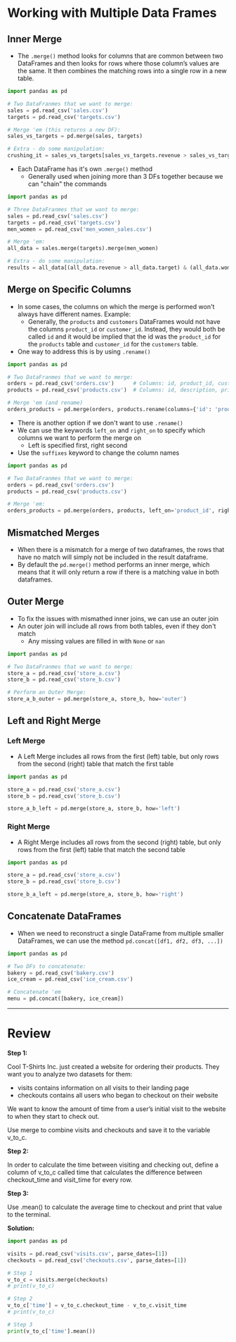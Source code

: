 # Working with Multiple Data Frames

## Inner Merge

- The `.merge()` method looks for columns that are common between two DataFrames and then looks for rows where those column’s values are the same. It then combines the matching rows into a single row in a new table.

```python
import pandas as pd

# Two DataFranmes that we want to merge:
sales = pd.read_csv('sales.csv')
targets = pd.read_csv('targets.csv')

# Merge 'em (this returns a new DF):
sales_vs_targets = pd.merge(sales, targets)

# Extra - do some manipulation:
crushing_it = sales_vs_targets[sales_vs_targets.revenue > sales_vs_targets.target]
```

- Each DataFrame has it's own `.merge()` method
    - Generally used when joining more than 3 DFs together because we can "chain" the commands

```python
import pandas as pd

# Three DataFranmes that we want to merge:
sales = pd.read_csv('sales.csv')
targets = pd.read_csv('targets.csv')
men_women = pd.read_csv('men_women_sales.csv') 

# Merge 'em:
all_data = sales.merge(targets).merge(men_women)

# Extra - do some manipulation:
results = all_data[(all_data.revenue > all_data.target) & (all_data.women > all_data.men)]
```

## Merge on Specific Columns

- In some cases, the columns on which the merge is performed won't always have different names. Example:
    - Generally, the `products` and `customers` DataFrames would not have the columns `product_id` or `customer_id`. Instead, they would both be called `id` and it would be implied that the id was the `product_id` for the `products` table and `customer_id` for the `customers` table. 
- One way to address this is by using `.rename()`

```python
import pandas as pd

# Two DataFranmes that we want to merge:
orders = pd.read_csv('orders.csv')      # Columns: id, product_id, customer_id, quantity, timestamp
products = pd.read_csv('products.csv')  # Columns: id, description, price

# Merge 'em (and rename)
orders_products = pd.merge(orders, products.rename(columns={'id': 'product_id'}))
```

- There is another option if we don't want to use `.rename()`
- We can use the keywords `left_on` and `right_on` to specify which columns we want to perform the merge on
    - Left is specified first, right second
- Use the `suffixes` keyword to change the column names

```python
import pandas as pd

# Two DataFranmes that we want to merge:
orders = pd.read_csv('orders.csv')
products = pd.read_csv('products.csv')

# Merge 'em:
orders_products = pd.merge(orders, products, left_on='product_id', right_on='id', suffixes=['_orders', '_products'])
```

## Mismatched Merges

- When there is a mismatch for a merge of two dataframes, the rows that have no match will simply not be included in the result dataframe.
- By default the `pd.merge()` method performs an inner merge, which means that it will only return a row if there is a matching value in both dataframes.

## Outer Merge

- To fix the issues with mismathed inner joins, we can use an outer join
- An outer join will include all rows from both tables, even if they don't match
    - Any missing values are filled in with `None` or `nan`

```python
import pandas as pd

# Two DataFranmes that we want to merge:
store_a = pd.read_csv('store_a.csv')
store_b = pd.read_csv('store_b.csv')

# Perform an Outer Merge:
store_a_b_outer = pd.merge(store_a, store_b, how='outer')
```

## Left and Right Merge

### Left Merge
- A Left Merge includes all rows from the first (left) table, but only rows from the second (right) table that match the first table
```python
import pandas as pd

store_a = pd.read_csv('store_a.csv')
store_b = pd.read_csv('store_b.csv')

store_a_b_left = pd.merge(store_a, store_b, how='left')
```

### Right Merge
- A Right Merge includes all rows from the second (right) table, but only rows from the first (left) table that match the second table

```python
import pandas as pd

store_a = pd.read_csv('store_a.csv')
store_b = pd.read_csv('store_b.csv')

store_b_a_left = pd.merge(store_a, store_b, how='right')
```

## Concatenate DataFrames

- When we need to reconstruct a single DataFrame from multiple smaller DataFrames, we can use the method `pd.concat([df1, df2, df3, ...])`

```python
import pandas as pd

# Two DFs to concatenate:
bakery = pd.read_csv('bakery.csv')
ice_cream = pd.read_csv('ice_cream.csv')

# Concatenate 'em
menu = pd.concat([bakery, ice_cream])
```
---
# Review

**Step 1:**

Cool T-Shirts Inc. just created a website for ordering their products. They want you to analyze two datasets for them:
- visits contains information on all visits to their landing page
- checkouts contains all users who began to checkout on their website

We want to know the amount of time from a user’s initial visit to the website to when they start to check out.

Use merge to combine visits and checkouts and save it to the variable v_to_c.

**Step 2:**

In order to calculate the time between visiting and checking out, define a column of v_to_c called time that calculates the difference between checkout_time and visit_time for every row.

**Step 3:**

Use .mean() to calculate the average time to checkout and print that value to the terminal.

**Solution:**

```python
import pandas as pd

visits = pd.read_csv('visits.csv', parse_dates=[1])
checkouts = pd.read_csv('checkouts.csv', parse_dates=[1])

# Step 1
v_to_c = visits.merge(checkouts)
# print(v_to_c)

# Step 2
v_to_c['time'] = v_to_c.checkout_time - v_to_c.visit_time
# print(v_to_c)

# Step 3
print(v_to_c['time'].mean())
```
